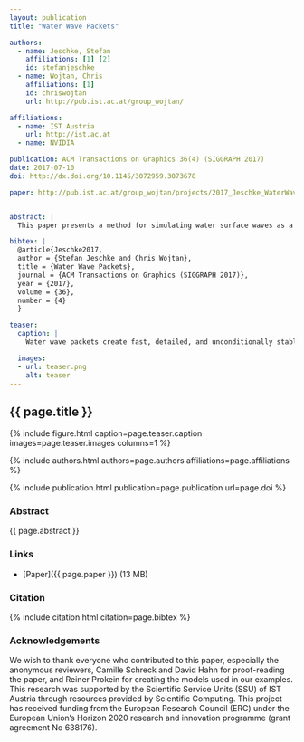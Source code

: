 ```yaml
---
layout: publication
title: "Water Wave Packets"

authors:
  - name: Jeschke, Stefan
    affiliations: [1] [2]
    id: stefanjeschke
  - name: Wojtan, Chris
    affiliations: [1]
    id: chriswojtan
    url: http://pub.ist.ac.at/group_wojtan/

affiliations:
  - name: IST Austria
    url: http://ist.ac.at
  - name: NVIDIA

publication: ACM Transactions on Graphics 36(4) (SIGGRAPH 2017)
date: 2017-07-10
doi: http://dx.doi.org/10.1145/3072959.3073678

paper: http://pub.ist.ac.at/group_wojtan/projects/2017_Jeschke_WaterWavePackets/wavepackets_author.pdf


abstract: |
  This paper presents a method for simulating water surface waves as a displacement field on a 2D domain. Our method relies on Lagrangian particles that carry packets of water wave energy; each packet carries information about an entire group of wave trains, as opposed to only a single wave crest. Our approach is unconditionally stable and can simulate high resolution geometric details. This approach also presents a straightforward interface for artistic control, because it is essentially a particle system with intuitive parameters like wavelength and amplitude. Our implementation parallelizes well and runs in real time for moderately challenging scenarios.

bibtex: |
  @article{Jeschke2017,
  author = {Stefan Jeschke and Chris Wojtan},
  title = {Water Wave Packets},
  journal = {ACM Transactions on Graphics (SIGGRAPH 2017)},
  year = {2017},
  volume = {36},
  number = {4}
  }

teaser:
  caption: |
    Water wave packets create fast, detailed, and unconditionally stable simulations of water surface waves.    

  images:
  - url: teaser.png
    alt: teaser
---
```


## {{ page.title }}

{% include figure.html caption=page.teaser.caption images=page.teaser.images columns=1 %}

{% include authors.html authors=page.authors affiliations=page.affiliations %}

{% include publication.html publication=page.publication url=page.doi %}

### Abstract

{{ page.abstract }}

### Links

* [Paper]({{ page.paper }}) (13 MB)

### Citation

{% include citation.html citation=page.bibtex %}

### Acknowledgements

We wish to thank everyone who contributed to this paper, especially the anonymous reviewers, Camille Schreck and David Hahn for
proof-reading the paper, and Reiner Prokein for creating the models used in our examples. This research was supported by the Scientific Service Units (SSU) of IST Austria through resources provided by Scientific Computing. This project has received funding from the European Research Council (ERC) under the European Union’s Horizon 2020 research and innovation programme (grant agreement No 638176).
